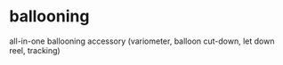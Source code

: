 # ballooning
all-in-one ballooning accessory (variometer, balloon cut-down, let down reel, tracking)
